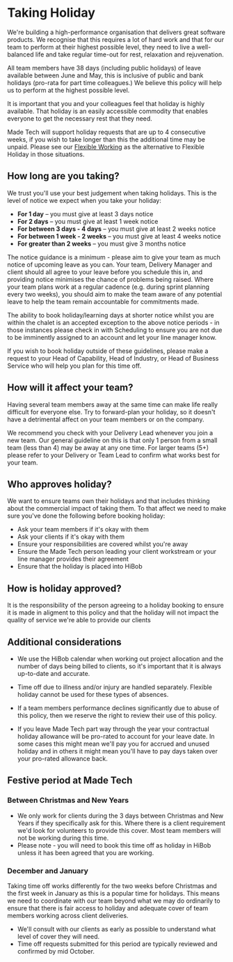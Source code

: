 # Taking Holiday

We're building a high-performance organisation that delivers great software products. We recognise that this requires a lot of hard work and that for our team to perform at their highest possible level, they need to live a well-balanced life and take regular time-out for rest, relaxation and rejuvenation.

All team members have 38 days (including public holidays) of leave available between June and May, this is inclusive of public and bank holidays (pro-rata for part time colleagues.) We believe this policy will help us to perform at the highest possible level.

It is important that you and your colleagues feel that holiday is highly available. That holiday is an easily accessible commodity that enables everyone to get the necessary rest that they need. 

Made Tech will support holiday requests that are up to 4 consecutive weeks, if you wish to take longer than this the additional time may be unpaid. Please see our [Flexible Working](flexible_working.md) as the alternative to Flexible Holiday in those situations.

## How long are you taking?

We trust you'll use your best judgement when taking holidays. This is the level of notice we expect when you take your holiday:

* **For 1 day** – you must give at least 3 days notice
* **For 2 days** – you must give at least 1 week notice
* **For between 3 days - 4 days** – you must give at least 2 weeks notice
* **For between 1 week - 2 weeks** – you must give at least 4 weeks notice
* **For greater than 2 weeks** – you must give 3 months notice

The notice guidance is a minimum -  please aim to give your team as much notice of upcoming leave as you can. Your team, Delivery Manager and client should all agree to your leave before you schedule this in, and providing notice minimises the chance of problems being raised. Where your team plans work at a regular cadence (e.g. during sprint planning every two weeks), you should aim to make the team aware of any potential leave to help the team remain accountable for commitments made.

The ability to book holiday/learning days at shorter notice whilst you are within the chalet is an accepted exception to the above notice periods - in those instances please check in with Scheduling to ensure you are not due to be imminently assigned to an account and let your line manager know. 

If you wish to book holiday outside of these guidelines, please make a request to your Head of Capability, Head of Industry, or Head of Business Service who will help you plan for this time off. 

## How will it affect your team?

Having several team members away at the same time can make life really difficult for everyone else. Try to forward-plan your holiday, so it doesn't have a detrimental affect on your team members or on the company.

We recommend you check with your Delivery Lead whenever you join a new team. Our general guideline on this is that only 1 person from a small team (less than 4) may be away at any one time. For larger teams (5+) please refer to your Delivery or Team Lead to confirm what works best for your team. 

## Who approves holiday?

We want to ensure teams own their holidays and that includes thinking about the commercial impact of taking them. To that affect we need to make sure you've done the following before booking holiday:

* Ask your team members if it's okay with them
* Ask your clients if it's okay with them
* Ensure your responsibilities are covered whilst you're away
* Ensure the Made Tech person leading your client workstream or your line manager provides their agreement
* Ensure that the holiday is placed into HiBob

## How is holiday approved?

It is the responsibility of the person agreeing to a holiday booking to ensure it is made in aligment to this policy and that the holiday will not impact the quality of service we're able to provide our clients

## Additional considerations

* We use the HiBob calendar when working out project allocation and the number of days being billed to clients, so it's important that it is always up-to-date and accurate.

* Time off due to illness and/or injury are handled separately. Flexible holiday cannot be used for these types of absences.

* If a team members performance declines significantly due to abuse of this policy, then we reserve the right to review their use of this policy.

* If you leave Made Tech part way through the year your contractual holiday allowance will be pro-rated to account for your leave date. In some cases this might mean we'll pay you for accrued and unused holiday and in others it might mean you'll have to pay days taken over your pro-rated allowance back.

## Festive period at Made Tech 


### Between Christmas and New Years
* We only work for clients during the 3 days between Christmas and New Years if they specifically ask for this. Where there is a client requirement we'd look for volunteers to provide this cover. Most team members will not be working during this time.
* Please note - you will need to book this time off as holiday in HiBob unless it has been agreed that you are working.

### December and January
Taking time off works differently for the two weeks before Christmas and the first week in January as this is a popular time for holidays.
This means we need to coordinate with our team beyond what we may do ordinarily to ensure that there is fair access to holiday and adequate cover of team members working across client deliveries.

* We'll consult with our clients as early as possible to understand what level of cover they will need.
* Time off requests submitted for this period are typically reviewed and confirmed by mid October. 

